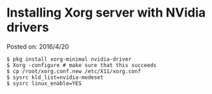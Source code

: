 # Installing Xorg server with NVidia drivers

Posted on: 2016/4/20

```
$ pkg install xorg-minimal nvidia-driver
$ Xorg -configure # make sure that this succeeds
$ cp /root/xorg.conf.new /etc/X11/xorg.conf
$ sysrc kld_list=nvidia-modeset
$ sysrc linux_enable=YES
```
